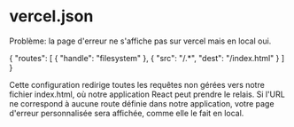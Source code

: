 # vercel.json 

Problème: la page d'erreur ne s'affiche pas sur vercel mais en local oui.


{
    "routes": [
      { "handle": "filesystem" },
      { "src": "/.*", "dest": "/index.html" }
    ]
  }


Cette configuration redirige toutes les requêtes non gérées vers notre fichier index.html, où notre application React peut prendre le relais. Si l'URL ne correspond à aucune route définie dans notre application, votre page d'erreur personnalisée sera affichée, comme elle le fait en local.